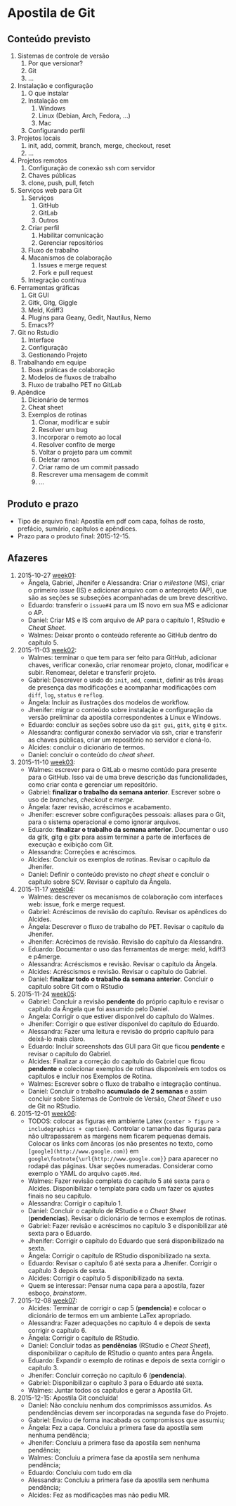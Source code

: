# Apostila de Git

## Conteúdo previsto

1. Sistemas de controle de versão
   1. Por que versionar?
   2. Git
   3. ...
2. Instalação e configuração
   1. O que instalar
   2. Instalação em
      1. Windows
      2. Linux (Debian, Arch, Fedora, ...)
      3. Mac
   3. Configurando perfil
3. Projetos locais
   1. init, add, commit, branch, merge, checkout, reset
   2. ...
4. Projetos remotos
   1. Configuração de conexão ssh com servidor
   2. Chaves públicas
   3. clone, push, pull, fetch
5. Serviços web para Git
   1. Serviços
      1. GitHub
      2. GitLab
      3. Outros
   2. Criar perfil
      1. Habilitar comunicação
      2. Gerenciar repositórios
   3. Fluxo de trabalho
   4. Macanísmos de colaboração
      1. Issues e merge request
      2. Fork e pull request
   5. Integração contínua
6. Ferramentas gráficas
   1. Git GUI
   2. Gitk, Gitg, Giggle
   3. Meld, Kdiff3
   4. Plugins para Geany, Gedit, Nautilus, Nemo
   5. Emacs??
7. Git no Rstudio
   1. Interface
   2. Configuração
   3. Gestionando Projeto
8. Trabalhando em equipe
   1. Boas práticas de colaboração
   2. Modelos de fluxos de trabalho
   3. Fluxo de trabalho PET no GitLab
9. Apêndice
   1. Dicionário de termos
   2. Cheat sheet
   3. Exemplos de rotinas
      1. Clonar, modificar e subir
      2. Resolver um bug
      3. Incorporar o remoto ao local
      4. Resolver confito de merge
      5. Voltar o projeto para um commit
      6. Deletar ramos
      7. Criar ramo de um commit passado
      8. Rescrever uma mensagem de commit
      9. ...

## Produto e prazo

  + Tipo de arquivo final: Apostila em pdf com capa, folhas de rosto,
    prefácio, sumário, capítulos e apêndices.
  + Prazo para o produto final: 2015-12-15.

## Afazeres

1. 2015-10-27 [week01]:
   + Ângela, Gabriel, Jhenifer e Alessandra: Criar o *milestone* (MS),
     criar o primeiro *issue* (IS) e adicionar arquivo com o anteprojeto
     (AP), que são as seções se subseções acompanhadas de um breve
     descritivo.
   + Eduardo: transferir o `issue#4` para um IS novo em sua MS e
     adicionar o AP.
   + Daniel: Criar MS e IS com arquivo de AP para o capítulo 1, RStudio
     e *Cheat Sheet*.
   + Walmes: Deixar pronto o conteúdo referente ao GitHub dentro do
     capítulo 5.
2. 2015-11-03 [week02]:
   + Walmes: terminar o que tem para ser feito para GitHub, adicionar
     chaves, verificar conexão, criar renomear projeto, clonar,
     modificar e subir. Renomear, deletar e transferir projeto.
   + Gabriel: Descrever o usdo do `init`, `add`, `commit`, definir as
     três áreas de presença das modificações e acompanhar modificações
     com `diff`, `log`, `status` e `reflog`.
   + Ângela: Incluir as ilustrações dos modelos de workflow.
   + Jhenifer: migrar o conteúdo sobre instalação e configuração da
     versão preliminar da apostila correspondentes à Linux e Windows.
   + Eduardo: concluir as seções sobre uso da `git gui`, `gitk`, `gitg`
     e `gitx`.
   + Alessandra: configurar conexão serviador via ssh, criar e
     transferir as chaves públicas, criar um repositório no servidor e
     cloná-lo.
   + Alcides: concluir o dicionário de termos.
   + Daniel: concluir o conteúdo do *cheat sheet*.
3. 2015-11-10 [week03]:
   + Walmes: escrever para o GitLab o mesmo contúdo para presente para o
     GitHub. Isso vai de uma breve descrição das funcionalidades, como
     criar conta e gerenciar um repositório.
   + Gabriel: **finalizar o trabalho da semana anterior**. Escrever
     sobre o uso de *branches*, *checkout* e *merge*.
   + Ângela: fazer revisão, acréscimos e acabamento.
   + Jhenifer: escrever sobre configurações pessoais: aliases para o
     Git, para o sistema operacional e como ignorar arquivos.
   + Eduardo: **finalizar o trabalho da semana anterior**. Documentar o
     uso da gitk, gitg e gitx para assim terminar a parte de interfaces
     de execução e exibição com Git.
   + Alessandra: Correções e acréscimos.
   + Alcides: Concluir os exemplos de rotinas. Revisar o capítulo da
     Jhenifer.
   + Daniel: Definir o conteúdo previsto no *cheat sheet* e concluir o
     capítulo sobre SCV. Revisar o capítulo da Ângela.
4. 2015-11-17 [week04]:
   + Walmes: descrever os mecanísmos de colaboração com interfaces web:
     issue, fork e merge request.
   + Gabriel: Acréscimos de revisão do capítulo. Revisar os apêndices do
     Alcides.
   + Ângela: Descrever o fluxo de trabalho do PET. Revisar o capítulo da
     Jhenifer.
   + Jhenifer: Acrécimos de revisão. Revisão do capítulo da Alessandra.
   + Eduardo: Documentar o uso das ferramentas de merge: meld, kdiff3 e
     p4merge.
   + Alessandra: Acréscismos e revisão. Revisar o capítulo da Ângela.
   + Alcides: Acréscismos e revisão. Revisar o capítulo do Gabriel.
   + Daniel: **finalizar todo o trabalho da semana anterior**. Concluir
     o capítulo sobre Git com o RStudio
5. 2015-11-24 [week05]:
   + Gabriel: Concluir a revisão **pendente** do próprio capítulo e
     revisar o capítulo da Ângela que foi assumido pelo Daniel.
   + Ângela: Corrigir o que estiver disponível do capítulo do Walmes.
   + Jhenifer: Corrigir o que estiver disponível do capítulo do Eduardo.
   + Alessandra: Fazer uma leitura e revisão do próprio capítulo para
     deixá-lo mais claro.
   + Eduardo: Incluir screenshots das GUI para Git que ficou
     **pendente** e revisar o capítulo do Gabriel.
   + Alcides: Finalizar a correção do capítulo do Gabriel que ficou
     **pendente** e colecionar exemplos de rotinas disponíveis em todos
     os capítulos e incluir nos Exemplos de Rotina.
   + Walmes: Escrever sobre o fluxo de trabalho e integração contínua.
   + Daniel: Concluir o trabalho **acumulado de 2 semanas** e assim
     concluir sobre Sistemas de Controle de Versão, *Cheat Sheet* e uso
     de Git no RStudio.
6. 2015-12-01 [week06]:
   + TODOS: colocar as figuras em ambiente Latex (`center > figure >
     includegraphics + caption`). Controlar o tamanho das figuras para
     não ultrapassarem as margens nem ficarem pequenas demais. Colocar
     os links com âncoras (os não presentes no texto, como
     `[google](http://www.google.com)`) em
     `google\footnote{\url{http://www.google.com}}` para aparecer no
     rodapé das páginas. Usar seções numeradas. Considerar como exemplo
     o YAML do arquivo `cap05.Rmd`.
   + Walmes: Fazer revisão completa do capítulo 5 até sexta para o
     Alcides. Disponibilizar o template para cada um fazer os ajustes
     finais no seu capítulo.
   + Alessandra: Corrigir o capítulo 1.
   + Daniel: Concluir o capítulo de RStudio e o *Cheat Sheet*
     (**pendencias**). Revisar o dicionário de termos e exemplos de
     rotinas.
   + Gabriel: Fazer revisão e acréscimos no capítulo 3 e disponibilizar
     até sexta para o Eduardo.
   + Jhenifer: Corrigir o capítulo do Eduardo que será disponibilizado
     na sexta.
   + Ângela: Corrigir o capítulo de RStudio disponibilizado na sexta.
   + Eduardo: Revisar o capítulo 6 até sexta para a Jhenifer. Corrigir o
     capítulo 3 depois de sexta.
   + Alcides: Corrigir o capítulo 5 disponibilizado na sexta.
   + Quem se interessar: Pensar numa capa para a apostila, fazer esboço,
     *brainstorm*.
7. 2015-12-08 [week07]:
   + Alcides: Terminar de corrigir o cap 5 (**pendencia**) e colocar o
     dicionário de termos em um ambiente LaTex apropriado.
   + Alessandra: Fazer adequações no capítulo 4 e depois de sexta
     corrigir o capítulo 6.
   + Ângela: Corrigir o capítulo de RStudio.
   + Daniel: Concluir todas as **pendências** (RStudio e *Cheat Sheet*),
     disponibilizar o capítulo de RStudio o quanto antes para Ângela.
   + Eduardo: Expandir o exemplo de rotinas e depois de sexta corrigir o
     capítulo 3.
   + Jhenifer: Concluir correção no capítulo 6 (**pendencia**).
   + Gabriel: Disponibilizar o capítulo 3 para o Eduardo até sexta.
   + Walmes: Juntar todos os capítulos e gerar a Apostila Git.
8. 2015-12-15: Apostila Git concluída!
   + Daniel: Não concluiu nenhum dos comprimissos assumidos. As
     pendendências devem ser incorporadas na segunda fase do Projeto.
   + Gabriel: Enviou de forma inacabada os compromissos que assumiu;
   + Ângela: Fez a capa. Concluiu a primera fase da apostila sem nenhuma
     pendência;
   + Jhenifer: Concluiu a primera fase da apostila sem nenhuma
     pendência;
   + Walmes: Concluiu a primera fase da apostila sem nenhuma pendência;
   + Eduardo: Concluiu com tudo em dia
   + Alessandra: Concluiu a primera fase da apostila sem nenhuma
     pendência;
   + Alcides: Fez as modificações mas não pediu MR.

[week01]: https://gitlab.c3sl.ufpr.br/pet-estatistica/apostila-git/commits/week01
[week02]: https://gitlab.c3sl.ufpr.br/pet-estatistica/apostila-git/commits/week02
[week03]: https://gitlab.c3sl.ufpr.br/pet-estatistica/apostila-git/commits/week03
[week04]: https://gitlab.c3sl.ufpr.br/pet-estatistica/apostila-git/commits/week04
[week05]: https://gitlab.c3sl.ufpr.br/pet-estatistica/apostila-git/commits/week05
[week06]: https://gitlab.c3sl.ufpr.br/pet-estatistica/apostila-git/commits/week06
[week07]: https://gitlab.c3sl.ufpr.br/pet-estatistica/apostila-git/commits/week07
